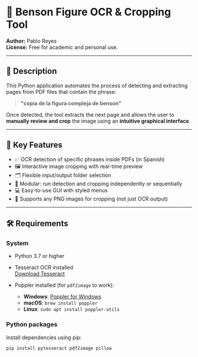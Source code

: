 # 🧠 Benson Figure OCR & Cropping Tool

**Author:** Pablo Reyes  
**License:** Free for academic and personal use.

---

## 📌 Description

This Python application automates the process of detecting and extracting pages from PDF files that contain the phrase:

> **"copia de la figura compleja de benson"**

Once detected, the tool extracts the next page and allows the user to **manually review and crop** the image using an **intuitive graphical interface**.

---

## 🎯 Key Features

- ✅ OCR detection of specific phrases inside PDFs (in Spanish)
- 🖼️ Interactive image cropping with real-time preview
- 🗂️ Flexible input/output folder selection
- 🧩 Modular: run detection and cropping independently or sequentially
- 💻 Easy-to-use GUI with styled menus
- 🔁 Supports any PNG images for cropping (not just OCR output)

---

## 🛠️ Requirements

### System

- Python 3.7 or higher
- Tesseract OCR installed  
  [Download Tesseract](https://github.com/tesseract-ocr/tesseract)

- Poppler installed (for `pdf2image` to work):
  - **Windows**: [Poppler for Windows](http://blog.alivate.com.au/poppler-windows/)
  - **macOS**: `brew install poppler`
  - **Linux**: `sudo apt install poppler-utils`

### Python packages

Install dependencies using pip:

```bash
pip install pytesseract pdf2image pillow
